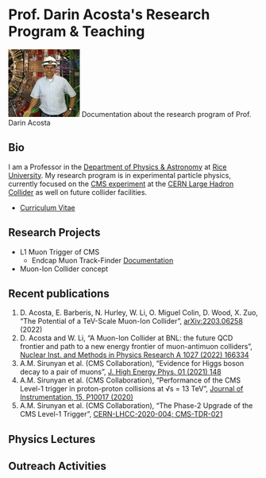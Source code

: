 # Prof. Darin Acosta's Research Program & Teaching
![DA image](Darin_Acosta_photo_cms-sm.jpeg)
Documentation about the research program of Prof. Darin Acosta

## Bio
I am a Professor in the [Department of Physics & Astronomy](https://physics.rice.edu/) at [Rice University](https://rice.edu/). My research program is in experimental particle physics, currently focused on the [CMS experiment](https://cms.cern/) at the [CERN Large Hadron Collider](https://home.cern/science/accelerators/large-hadron-collider) as well on future collider facilities.
- [Curriculum Vitae](Acosta-CV-2.pdf)

## Research Projects
- L1 Muon Trigger of CMS
  - Endcap Muon Track-Finder [Documentation](https://github.com/jiafulow/emtf-resources-page)
- Muon-Ion Collider concept

## Recent publications
1. D. Acosta, E. Barberis, N. Hurley, W. Li, O. Miguel Colin, D. Wood, X. Zuo, “The Potential of a TeV-Scale Muon-Ion Collider”, [arXiv:2203.06258](https://arxiv.org/abs/2203.06258) (2022)
2. D. Acosta and W. Li, “A Muon-Ion Collider at BNL: the future QCD frontier and path to a new energy frontier of muon-antimuon colliders”, [Nuclear Inst. and Methods in Physics Research A 1027 (2022) 166334](https://doi.org/10.1016/j.nima.2022.166334)
3. A.M. Sirunyan et al. (CMS Collaboration), “Evidence for Higgs boson decay to a pair of muons”, [J. High Energy Phys. 01 (2021) 148](https://doi.org/10.1007/JHEP01(2021)148)
4. A.M. Sirunyan et al. (CMS Collaboration), “Performance of the CMS Level-1 trigger in proton-proton collisions at √s = 13 TeV”, [Journal of Instrumentation, 15, P10017 (2020)](https://doi.org/10.1088/1748-0221/15/10/P10017)
5. A.M. Sirunyan et al. (CMS Collaboration), “The Phase-2 Upgrade of the CMS Level-1 Trigger”, [CERN-LHCC-2020-004; CMS-TDR-021](https://cds.cern.ch/record/2714892?ln=en) 

## Physics Lectures

## Outreach Activities
